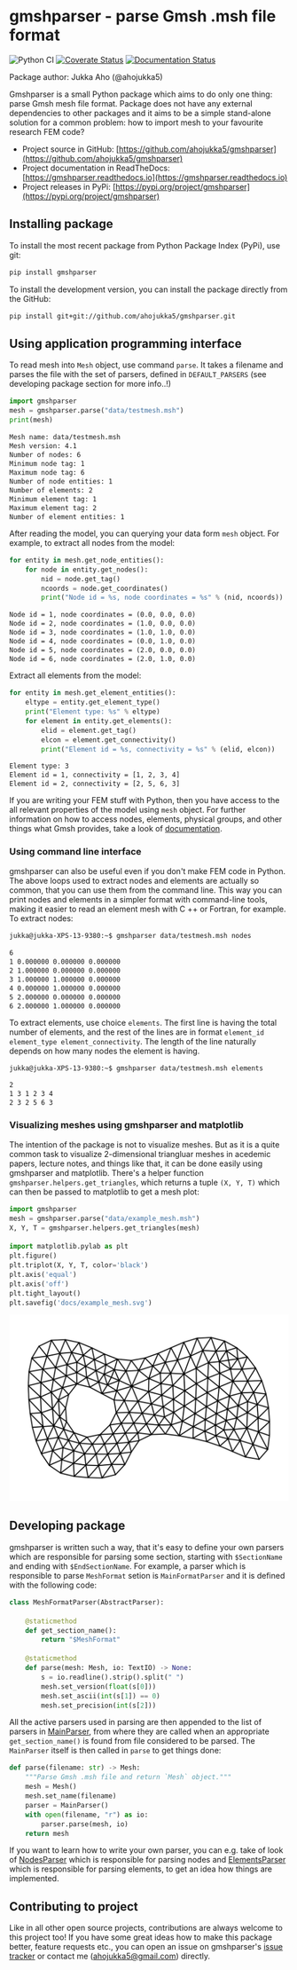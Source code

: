 # gmshparser - parse Gmsh .msh file format

![Python CI](https://github.com/ahojukka5/gmshparser/workflows/Python%20CI/badge.svg)
[![Coverate Status][coveralls-img]][coveralls-url]
[![Documentation Status][documentation-img]][documentation-url]

Package author: Jukka Aho (@ahojukka5)

Gmshparser is a small Python package which aims to do only one thing: parse Gmsh
mesh file format. Package does not have any external dependencies to other
packages and it aims to be a simple stand-alone solution for a common problem:
how to import mesh to your favourite research FEM code?

- Project source in GitHub: [https://github.com/ahojukka5/gmshparser](https://github.com/ahojukka5/gmshparser)
- Project documentation in ReadTheDocs: [https://gmshparser.readthedocs.io](https://gmshparser.readthedocs.io)
- Project releases in PyPi: [https://pypi.org/project/gmshparser](https://pypi.org/project/gmshparser)

## Installing package

To install the most recent package from Python Package Index (PyPi), use git:

```bash
pip install gmshparser
```

To install the development version, you can install the package directly from
the GitHub:

```bash
pip install git+git://github.com/ahojukka5/gmshparser.git
```

## Using application programming interface

To read mesh into `Mesh` object, use command `parse`. It takes a filename and
parses the file with the set of parsers, defined in `DEFAULT_PARSERS` (see
developing package section for more info..!)

```python
import gmshparser
mesh = gmshparser.parse("data/testmesh.msh")
print(mesh)
```

```text
Mesh name: data/testmesh.msh
Mesh version: 4.1
Number of nodes: 6
Minimum node tag: 1
Maximum node tag: 6
Number of node entities: 1
Number of elements: 2
Minimum element tag: 1
Maximum element tag: 2
Number of element entities: 1
```

After reading the model, you can querying your data form `mesh` object. For
example, to extract all nodes from the model:

```python
for entity in mesh.get_node_entities():
    for node in entity.get_nodes():
        nid = node.get_tag()
        ncoords = node.get_coordinates()
        print("Node id = %s, node coordinates = %s" % (nid, ncoords))
```

```text
Node id = 1, node coordinates = (0.0, 0.0, 0.0)
Node id = 2, node coordinates = (1.0, 0.0, 0.0)
Node id = 3, node coordinates = (1.0, 1.0, 0.0)
Node id = 4, node coordinates = (0.0, 1.0, 0.0)
Node id = 5, node coordinates = (2.0, 0.0, 0.0)
Node id = 6, node coordinates = (2.0, 1.0, 0.0)
```

Extract all elements from the model:

```python
for entity in mesh.get_element_entities():
    eltype = entity.get_element_type()
    print("Element type: %s" % eltype)
    for element in entity.get_elements():
        elid = element.get_tag()
        elcon = element.get_connectivity()
        print("Element id = %s, connectivity = %s" % (elid, elcon))
```

```text
Element type: 3
Element id = 1, connectivity = [1, 2, 3, 4]
Element id = 2, connectivity = [2, 5, 6, 3]
```

If you are writing your FEM stuff with Python, then you have access to the all
relevant properties of the model using `mesh` object. For further information on
how to access nodes, elements, physical groups, and other things what Gmsh
provides, take a look of [documentation](https://gmshparser.readthedocs.io).

### Using command line interface

gmshparser can also be useful even if you don't make FEM code in Python. The
above loops used to extract nodes and elements are actually so common, that you
can use them from the command line. This way you can print nodes and elements in
a simpler format with command-line tools, making it easier to read an element
mesh with C ++ or Fortran, for example. To extract nodes:

```bash
jukka@jukka-XPS-13-9380:~$ gmshparser data/testmesh.msh nodes
```

```text
6
1 0.000000 0.000000 0.000000
2 1.000000 0.000000 0.000000
3 1.000000 1.000000 0.000000
4 0.000000 1.000000 0.000000
5 2.000000 0.000000 0.000000
6 2.000000 1.000000 0.000000
```

To extract elements, use choice `elements`. The first line is having the total
number of elements, and the rest of the lines are in format `element_id
element_type element_connectivity`. The length of the line naturally depends on
how many nodes the element is having.

```bash
jukka@jukka-XPS-13-9380:~$ gmshparser data/testmesh.msh elements
```

```text
2
1 3 1 2 3 4
2 3 2 5 6 3
```

### Visualizing meshes using gmshparser and matplotlib

The intention of the package is not to visualize meshes. But as it is a quite
common task to visualize 2-dimensional triangluar meshes in acedemic papers,
lecture notes, and things like that, it can be done easily using gmshparser and
matplotlib. There's a helper function `gmshparser.helpers.get_triangles`, which
returns a tuple `(X, Y, T)` which can then be passed to matplotlib to get a mesh
plot:

```python
import gmshparser
mesh = gmshparser.parse("data/example_mesh.msh")
X, Y, T = gmshparser.helpers.get_triangles(mesh)

import matplotlib.pylab as plt
plt.figure()
plt.triplot(X, Y, T, color='black')
plt.axis('equal')
plt.axis('off')
plt.tight_layout()
plt.savefig('docs/example_mesh.svg')
```

![](docs/example_mesh.svg)

## Developing package

gmshparser is written such a way, that it's easy to define your own parsers
which are responsible for parsing some section, starting with `$SectionName` and
ending with `$EndSectionName`. For example, a parser which is responsible to
parse `MeshFormat` setion is `MainFormatParser` and it is defined with the
following code:

```python
class MeshFormatParser(AbstractParser):

    @staticmethod
    def get_section_name():
        return "$MeshFormat"

    @staticmethod
    def parse(mesh: Mesh, io: TextIO) -> None:
        s = io.readline().strip().split(" ")
        mesh.set_version(float(s[0]))
        mesh.set_ascii(int(s[1]) == 0)
        mesh.set_precision(int(s[2]))
```

All the active parsers used in parsing are then appended to the list of parsers
in [MainParser](gmshparser/main_parser.py), from where they are called when an
appropriate `get_section_name()` is found from file considered to be parsed. The
`MainParser` itself is then called in `parse` to get things done:

```python
def parse(filename: str) -> Mesh:
    """Parse Gmsh .msh file and return `Mesh` object."""
    mesh = Mesh()
    mesh.set_name(filename)
    parser = MainParser()
    with open(filename, "r") as io:
        parser.parse(mesh, io)
    return mesh
```

If you want to learn how to write your own parser, you can e.g. take of look of
[NodesParser](gmshparser/nodes_parser.py) which is responsible for parsing nodes
and [ElementsParser](gmshparser/elements_parser.py) which is responsible for
parsing elements, to get an idea how things are implemented.

## Contributing to project

Like in all other open source projects, contributions are always welcome to this
project too! If you have some great ideas how to make this package better,
feature requests etc., you can open an issue on gmshparser's [issue
tracker][issues] or contact me (ahojukka5@gmail.com) directly.

[travis-img]: https://travis-ci.com/ahojukka5/gmshparser.svg?branch=master
[travis-url]: https://travis-ci.com/ahojukka5/gmshparser
[coveralls-img]: https://coveralls.io/repos/github/ahojukka5/gmshparser/badge.svg?branch=master
[coveralls-url]: https://coveralls.io/github/ahojukka5/gmshparser?branch=master
[documentation-img]: https://readthedocs.org/projects/gmshparser/badge/?version=latest
[documentation-url]: https://gmshparser.readthedocs.io/en/latest/?badge=latest
[issues]: https://github.com/ahojukka5/gmshparser/issues
[gmsh]: https://gmsh.info/
